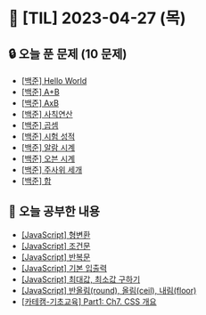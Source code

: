 # 📆 [TIL] 2023-04-27 (목)

## 🔒 오늘 푼 문제 (10 문제)

- [[백준] Hello World](https://www.acmicpc.net/problem/2557)
- [[백준] A+B](https://www.acmicpc.net/problem/1000)
- [[백준] AxB](https://www.acmicpc.net/problem/10998)
- [[백준] 사칙연산](https://www.acmicpc.net/problem/10869)
- [[백준] 곱셈](https://www.acmicpc.net/problem/2588)
- [[백준] 시험 성적](https://www.acmicpc.net/problem/9498)
- [[백준] 알람 시계](https://www.acmicpc.net/problem/2884)
- [[백준] 오븐 시계](https://www.acmicpc.net/problem/2525)
- [[백준] 주사위 세개](https://www.acmicpc.net/problem/2480)
- [[백준] 합](https://www.acmicpc.net/problem/8393)

## 📝 오늘 공부한 내용

- [[JavaScript] 형변환](https://monsta-zo.github.io/javascript/JS-%ED%98%95%EB%B3%80%ED%99%98/)
- [[JavaScript] 조건문](https://monsta-zo.github.io/javascript/JS-%EC%A1%B0%EA%B1%B4%EB%AC%B8/)
- [[JavaScript] 반복문](https://monsta-zo.github.io/javascript/JS-%EB%B0%98%EB%B3%B5%EB%AC%B8/)
- [[JavaScript] 기본 입출력](https://monsta-zo.github.io/javascript/js-%EC%9E%85%EC%B6%9C%EB%A0%A5/)
- [[JavaScript] 최대값, 최소값 구하기](https://monsta-zo.github.io/javascript/js-%EC%B5%9C%EB%8C%80%EA%B0%92%EC%B5%9C%EC%86%8C%EA%B0%92/)
- [[JavaScript] 반올림(round), 올림(ceil), 내림(floor)](https://monsta-zo.github.io/javascript/js-%EC%98%AC%EB%A6%BC%EB%82%B4%EB%A6%BC/)
- [[카테캠-기초교육] Part1: Ch7. CSS 개요](https://monsta-zo.github.io/kakaotechcam/KTC-1-7/)

